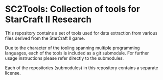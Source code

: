 # SC2Tools: Collection of tools for StarCraft II Research

This repository contains a set of tools used for data extraction from various files derived from the StarCraft II game.

Due to the character of the tooling spanning multiple programming languages, each of the tools is included as a git submodule. For further usage instructions please refer directly to the submodules.

Each of the repositories (submodules) in this repository contains a separate license.